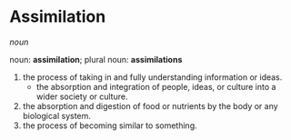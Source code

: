 # Assimilation

*noun*

noun: **assimilation**; plural noun: **assimilations**
1. the process of taking in and fully understanding information or ideas. 
     * the absorption and integration of people, ideas, or culture into a wider society or culture.
2. the absorption and digestion of food or nutrients by the body or any biological system.
3. the process of becoming similar to something.
